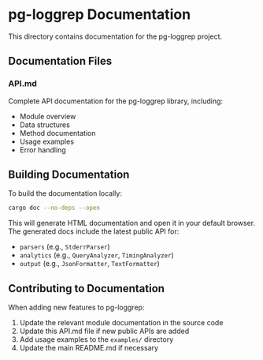 # pg-loggrep Documentation

This directory contains documentation for the pg-loggrep project.

## Documentation Files

### API.md

Complete API documentation for the pg-loggrep library, including:
- Module overview
- Data structures
- Method documentation
- Usage examples
- Error handling

## Building Documentation

To build the documentation locally:

```bash
cargo doc --no-deps --open
```

This will generate HTML documentation and open it in your default browser. The generated docs include the latest public API for:
- `parsers` (e.g., `StderrParser`)
- `analytics` (e.g., `QueryAnalyzer`, `TimingAnalyzer`)
- `output` (e.g., `JsonFormatter`, `TextFormatter`)

## Contributing to Documentation

When adding new features to pg-loggrep:

1. Update the relevant module documentation in the source code
2. Update this API.md file if new public APIs are added
3. Add usage examples to the `examples/` directory
4. Update the main README.md if necessary
